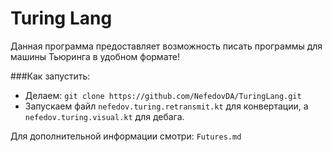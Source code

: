 # Turing Lang

Данная программа предоставляет возможность писать программы для машины 
Тьюринга в удобном формате!

###Как запустить:
* Делаем: `git clone https://github.com/NefedovDA/TuringLang.git` 
* Запускаем файл `nefedov.turing.retransmit.kt` для конвертации, 
  а `nefedov.turing.visual.kt` для дебага.  

Для дополнительной информации смотри: `Futures.md`